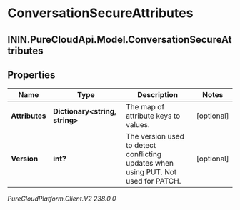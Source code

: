 # ConversationSecureAttributes

## ININ.PureCloudApi.Model.ConversationSecureAttributes

## Properties

|Name | Type | Description | Notes|
|------------ | ------------- | ------------- | -------------|
| **Attributes** | **Dictionary&lt;string, string&gt;** | The map of attribute keys to values. | [optional] |
| **Version** | **int?** | The version used to detect conflicting updates when using PUT. Not used for PATCH. | [optional] |



_PureCloudPlatform.Client.V2 238.0.0_
